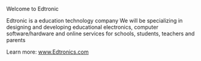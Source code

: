   

 Welcome to Edtronic 

 Edtronic is a education technology company We will be specializing in designing and developing 
 educational electronics, computer software/hardware and online services for schools, students, teachers and parents


Learn more: www.Edtronics.com
